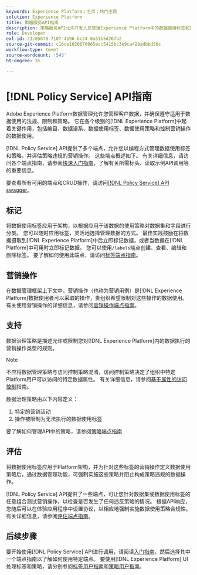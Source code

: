 ```yaml
---
keywords: Experience Platform；主页；热门主题
solution: Experience Platform
title: 策略服务API指南
description: 策略服务API允许开发人员管理Experience Platform中的数据使用标签和策略。 参阅本指南，了解如何使用 API 执行关键操作。
role: Developer
exl-id: 23c05670-7107-4b96-bc24-0a51b5d267b2
source-git-commit: c16ce1020670065ecc5415bc3e9ca428adbbd50c
workflow-type: tm+mt
source-wordcount: '543'
ht-degree: 3%

---
```


# [!DNL Policy Service] API指南

Adobe Experience Platform数据管理允许您管理客户数据，并确保遵守适用于数据使用的法规、限制和策略。 它在各个级别的[!DNL Experience Platform]中起着关键作用，包括编目、数据谱系、数据使用标签、数据使用策略和控制营销操作的数据使用。

[!DNL Policy Service] API提供了多个端点，允许您以编程方式管理数据使用标签和策略，并评估策略违规的营销操作。 这些端点概述如下。 有关详细信息，请访问各个端点指南，请参阅[快速入门指南](./getting-started.md)，了解有关所需标头、读取示例API调用等的重要信息。

要查看所有可用的端点和CRUD操作，请访问[[!DNL Policy Service] API swagger](https://www.adobe.io/experience-platform-apis/references/policy-service/)。

## 标记

将数据使用标签应用于架构，以根据应用于该数据的使用策略对数据集和字段进行分类。 您可以随时应用标签，灵活地选择管理数据的方式。 最佳实践鼓励在将数据摄取到[!DNL Experience Platform]中后立即标记数据，或者当数据在[!DNL Platform]中可用时立即标记数据。 您可以使用`/labels`端点创建、查看、编辑和删除标签。 要了解如何使用此端点，请访问[标签端点指南](./labels.md)。

## 营销操作

在数据管理框架上下文中，营销操作（也称为营销用例）是[!DNL Experience Platform]数据使用者可以采取的操作，贵组织希望限制对这些操作的数据使用。 有关使用营销操作的详细信息，请参阅[营销操作端点指南](./marketing-actions.md)。

## 支持

数据治理策略是描述允许或限制您对[!DNL Experience Platform]内的数据执行的营销操作类型的规则。

>[!NOTE]
>
>不应将数据管理策略与访问控制策略混淆，访问控制策略决定了组织中特定Platform用户可以访问的特定数据属性。 有关详细信息，请参阅[基于属性的访问控制](../../access-control/abac/overview.md)指南。

数据治理策略由以下内容定义：

1. 特定的营销活动
1. 操作被限制为无法执行的数据使用标签

要了解如何管理API中的策略，请参阅[策略端点指南](./policies.md)

## 评估

将数据使用标签应用于Platform架构，并为针对这些标签的营销操作定义数据使用策略后，通过数据管理功能，可强制实施这些策略并阻止构成策略违规的数据操作。

[!DNL Policy Service] API提供了一些端点，可让您针对数据集或数据使用标签的任意组合测试营销操作，以检查是否发生了任何违反策略的情况。 根据API响应，您随后可以在体验应用程序中设置协议，以相应地强制实施数据使用策略合规性。 有关详细信息，请参阅[评估端点指南](./evaluation.md)。

## 后续步骤

要开始使用[!DNL Policy Service] API进行调用，请阅读[入门指南](./getting-started.md)，然后选择其中一个端点指南以了解如何使用特定端点。 要使用[!DNL Experience Platform] UI处理标签和策略，请分别参阅[标签用户指南](../labels/user-guide.md)和[策略用户指南](../policies/user-guide.md)。
